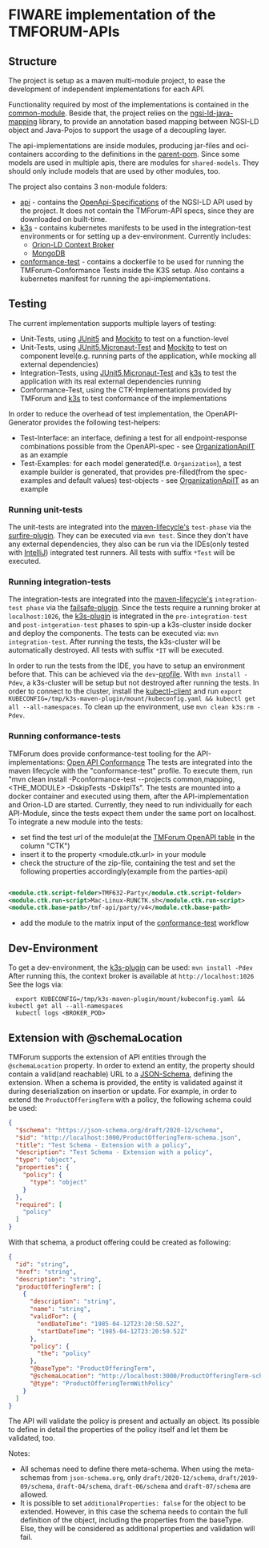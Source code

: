 # FIWARE implementation of the TMFORUM-APIs

## Structure

The project is setup as a maven multi-module project, to ease the development of independent implementations for each
API.

Functionality required by most of the implementations is contained in the [common-module](common). Beside that, the
project relies on the [ngsi-ld-java-mapping](https://github.com/wistefan/ngsi-ld-java-mapping) library, to provide an
annotation based mapping between NGSI-LD object and Java-Pojos to support the usage of a decoupling layer.

The api-implementations are inside modules, producing jar-files and oci-containers according to the definitions in
the [parent-pom](pom.xml). Since some models are used in multiple apis, there are modules for ```shared-models```. They
should only include models that are used by other modules, too.

The project also contains 3 non-module folders:

- [api](api) - contains the [OpenApi-Specifications](https://spec.openapis.org/oas/v3.1.0) of the NGSI-LD API used by
  the project. It does not contain the TMForum-API specs, since they are downloaded on built-time.
- [k3s](k3s) - contains kubernetes manifests to be used in the integration-test environments or for setting up a
  dev-environment. Currently includes:
    - [Orion-LD Context Broker](https://github.com/FIWARE/context.Orion-LD)
    - [MongoDB](https://www.mongodb.com/)
- [conformance-test](conformance-test) - contains a dockerfile to be used for running the TMForum-Conformance Tests
  inside the K3S setup. Also contains a kubernetes manifest for running the api-implementations.

## Testing

The current implementation supports multiple layers of testing:

- Unit-Tests, using [JUnit5](https://junit.org/junit5/docs/current/user-guide/) and [Mockito](https://site.mockito.org/)
  to test on a function-level
- Unit-Tests,
  using [JUnit5](https://junit.org/junit5/docs/current/user-guide/),[Micronaut-Test](https://micronaut-projects.github.io/micronaut-test/latest/guide/)
  and [Mockito](https://site.mockito.org/) to test on component level(e.g. running parts of the application, while
  mocking all external dependencies)
- Integration-Tests,
  using [JUnit5](https://junit.org/junit5/docs/current/user-guide/),[Micronaut-Test](https://micronaut-projects.github.io/micronaut-test/latest/guide/)
  and [k3s](https://k3s.io/) to test the application with its real external dependencies running
- Conformance-Test, using the CTK-Implementations provided by TMForum and [k3s](https://k3s.io/) to test conformance of
  the implementations

In order to reduce the overhead of test implementation, the OpenAPI-Generator provides the following test-helpers:

- Test-Interface: an interface, defining a test for all endpoint-response combinations possible from the OpenAPI-spec -
  see [OrganizationApiIT](party/src/test/java/org.fiware.tmforum.party/OrganizationApiIT.java) as an example
- Test-Examples: for each model generated(f.e. ```Organization```), a test example builder is generated, that provides
  pre-filled(from the spec-examples and default values) test-objects -
  see   [OrganizationApiIT](party/src/test/java/org.fiware.tmforum.party/OrganizationApiIT.java) as an example

### Running unit-tests

The unit-tests are integrated into
the [maven-lifecycle's](https://maven.apache.org/guides/introduction/introduction-to-the-lifecycle.html)
```test-phase```
via the [surfire-plugin](https://maven.apache.org/surefire/maven-surefire-plugin/). They can be executed
via ```mvn test```. Since they don't have any external dependencies, they also can be run via the IDEs(only tested
with [IntelliJ](https://www.jetbrains.com/idea/)) integrated test runners. All tests with suffix ```*Test``` will be
executed.

### Running integration-tests

The integration-tests are integrated into
the [maven-lifecycle's](https://maven.apache.org/guides/introduction/introduction-to-the-lifecycle.html)
```integration-test phase```
via the [failsafe-plugin](https://maven.apache.org/surefire/maven-failsafe-plugin/). Since the tests require a running
broker at ```localhost:1026```, the [k3s-plugin](https://github.com/kokuwaio/k3s-maven-plugin) is integrated in
the ```pre-integration-test``` and ```post-intgeration-test``` phases to spin-up a k3s-cluster inside docker and deploy
the components. The tests can be executed via: ```mvn integration-test```. After running the tests, the k3s-cluster will
be automatically destroyed. All tests with suffix ```*IT``` will be executed.

In order to run the tests from the IDE, you have to setup an environment before that. This can be achieved via
the ```dev```-[profile](https://maven.apache.org/guides/introduction/introduction-to-profiles.html).
With ```mvn install -Pdev```, a k3s-cluster will be setup but not destroyed after running the tests. In order to connect
to the cluster, install the [kubectl-client](https://kubernetes.io/docs/tasks/tools/#kubectl) and
run ```export KUBECONFIG=/tmp/k3s-maven-plugin/mount/kubeconfig.yaml && kubectl get all --all-namespaces```. To clean up
the environment, use ```mvn clean k3s:rm -Pdev```.

### Running conformance-tests

TMForum does provide conformance-test tooling for the
API-implementations: [Open API Conformance](https://projects.tmforum.org/wiki/display/API/Open+API+Conformance)
The tests are integrated into the maven lifecycle with the "conformance-test" profile. To execute them, run "mvn clean
install -Pconformance-test --projects common,mapping,<THE_MODULE> -DskipTests -DskipITs". The tests are mounted into a
docker container and executed using them, after the API-implementation and Orion-LD are started. Currently, they need to
run individually for each API-Module, since the tests expect them under the same port on localhost. To integrate a new
module into the tests:

- set find the test url of the module(at
  the [TMForum OpenAPI table](https://projects.tmforum.org/wiki/display/API/Open+API+Table) in the column "CTK")
- insert it to the property <module.ctk.url> in your module
- check the structure of the zip-file, containing the test and set the following properties accordingly(example from the
  parties-api)

```xml

<module.ctk.script-folder>TMF632-Party</module.ctk.script-folder>
<module.ctk.run-script>Mac-Linux-RUNCTK.sh</module.ctk.run-script>
<module.ctk.base-path>/tmf-api/party/v4</module.ctk.base-path>
```

- add the module to the matrix input of the [conformance-test](.github/workflows/conformance-test.yaml) workflow

## Dev-Environment

To get a dev-environment, the [k3s-plugin](https://github.com/kokuwaio/k3s-maven-plugin) can be
used: ```mvn install -Pdev```
After running this, the context broker is available at ```http://localhost:1026```
See the logs via:

```
  export KUBECONFIG=/tmp/k3s-maven-plugin/mount/kubeconfig.yaml && kubectl get all --all-namespaces
  kubectl logs <BROKER_POD>
```

## Extension with @schemaLocation

TMForum supports the extension of API entities through the ```@schemaLocation``` property. In order to extend an entity,
the property should contain a valid(and reachable) URL to a [JSON-Schema](https://json-schema.org/), defining the
extension.
When a schema is provided, the entity is validated against it during deserialization on insertion or update.
For example, in order to extend the ```ProductOfferingTerm``` with a policy, the following schema could be used:

```json
{
  "$schema": "https://json-schema.org/draft/2020-12/schema",
  "$id": "http://localhost:3000/ProductOfferingTerm-schema.json",
  "title": "Test Schema - Extension with a policy",
  "description": "Test Schema - Extension with a policy",
  "type": "object",
  "properties": {
    "policy": {
      "type": "object"
    }
  },
  "required": [
    "policy"
  ]
}
```

With that schema, a product offering could be created as following:

```json
{
  "id": "string",
  "href": "string",
  "description": "string",
  "productOfferingTerm": [
    {
      "description": "string",
      "name": "string",
      "validFor": {
        "endDateTime": "1985-04-12T23:20:50.52Z",
        "startDateTime": "1985-04-12T23:20:50.52Z"
      },
      "policy": {
        "the": "policy"
      },
      "@baseType": "ProductOfferingTerm",
      "@schemaLocation": "http://localhost:3000/ProductOfferingTerm-schema.json",
      "@type": "ProductOfferingTermWithPolicy"
    }
  ]
}
```

The API will validate the policy is present and actually an object. Its possible to define in detail the properties of
the policy itself and let them be validated, too.

Notes:

* All schemas need to define there meta-schema. When using the meta-schemas from ```json-schema.org```, only
  ```draft/2020-12/schema```, ```draft/2019-09/schema```, ```draft-04/schema```, ```draft-06/schema``` and
  ```draft-07/schema``` are allowed.
* It is possible to set ```additionalProperties: false``` for the object to be extended. However, in this case the
  schema needs to contain the full definition of the object, including the properties from the baseType. Else, they will
  be considered as additional properties and validation will fail.  